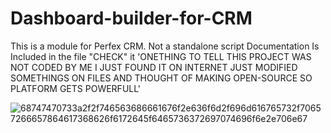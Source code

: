 # Dashboard-builder-for-CRM
This is a module for Perfex CRM. Not a standalone script
Documentation Is Included in the file "CHECK" it 'ONETHING TO TELL THIS PROJECT WAS NOT CODED BY ME I JUST FOUND IT ON INTERNET JUST MODIFIED SOMETHINGS ON FILES AND THOUGHT OF MAKING OPEN-SOURCE SO PLATFORM GETS POWERFULL'

![68747470733a2f2f746563686661676f2e636f6d2f696d616765732f70657266657864617368626f6172645f6465736372697074696f6e2e706e67](https://user-images.githubusercontent.com/90663595/146639575-56dff392-9a89-4711-9f68-8db738e44bbf.png)

